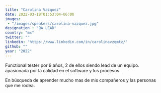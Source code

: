 ```yaml
---
title: "Carolina Vazquez"
date: 2022-03-18T01:53:04-06:00
images: 
 - "/images/speakers/carolina-vazquez.jpg"
designation : "QA LEAD"
country: "mx"
twitter: ""
linkedin: "https://www.linkedin.com/in/carolinavzqmtz/"
github: ""
year: "2022"
---
```


Functional tester por 9 años, 2 de ellos siendo lead de un equipo. apasionada por la calidad en el software y los procesos. 

En búsqueda de aprender mucho mas de mis compañeros y las personas que me rodea.
